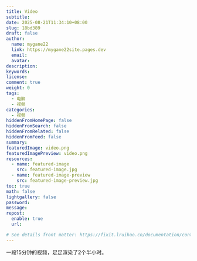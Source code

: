 ```yaml
---
title: Video
subtitle:
date: 2025-08-21T11:34:10+08:00
slug: 18bd389
draft: false
author:
  name: mygane22
  link: https://mygane22site.pages.dev
  email:
  avatar:
description:
keywords:
license:
comment: true
weight: 0
tags:
  - 电脑
  - 视频
categories:
  - 视频
hiddenFromHomePage: false
hiddenFromSearch: false
hiddenFromRelated: false
hiddenFromFeed: false
summary:
featuredImage: video.png
featuredImagePreview: video.png
resources:
  - name: featured-image
    src: featured-image.jpg
  - name: featured-image-preview
    src: featured-image-preview.jpg
toc: true
math: false
lightgallery: false
password:
message:
repost:
  enable: true
  url:

# See details front matter: https://fixit.lruihao.cn/documentation/content-management/introduction/#front-matter
---
```

一段15分钟的视频，足足渲染了2个半小时。
<!--more-->
